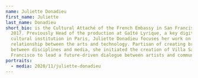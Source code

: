 ```yaml
---
name: Juliette Donadieu
first_name: Juliette
last_name: Donadieu
short_bio: is the Cultural Attaché of the French Embassy in San Francisco since
  2017. Previously Head of the production at Gaîté Lyrique, a key digital
  cultural institution in Paris, Juliette Donadieu focuses her work on the
  relationship between the arts and technology. Partisan of creating bridges
  between disciplines and media, she initiated the creation of Villa San
  Francisco to lead a future-driven dialogue between artists and communities.
portraits:
  - media: 2020/11/juliette-donadieu
---
```

